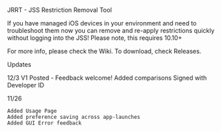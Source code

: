 JRRT - JSS Restriction Removal Tool

If you have managed iOS devices in your environment and need to troubleshoot them now you can remove and re-apply restrictions quickly without logging into the JSS!
Please note, this requires 10.10+

For more info, please check the Wiki.
To download, check Releases.

Updates

12/3
    V1 Posted - Feedback welcome!
    Added comparisons
    Signed with Developer ID

11/26

    Added Usage Page
    Added preference saving across app-launches
    Added GUI Error feedback

